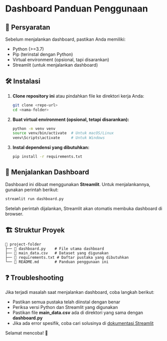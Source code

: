 # Dashboard Panduan Penggunaan

## 📌 Persyaratan

Sebelum menjalankan dashboard, pastikan Anda memiliki:

- Python (>=3.7)
- Pip (terinstal dengan Python)
- Virtual environment (opsional, tapi disarankan)
- Streamlit (untuk menjalankan dashboard)

## 🛠 Instalasi

1. **Clone repository ini** atau pindahkan file ke direktori kerja Anda:

   ```sh
   git clone <repo-url>
   cd <nama-folder>
   ```

2. **Buat virtual environment (opsional, tetapi disarankan):**

   ```sh
   python -m venv venv
   source venv/bin/activate  # Untuk macOS/Linux
   venv\Scripts\activate     # Untuk Windows
   ```

3. **Instal dependensi yang dibutuhkan:**

   ```sh
   pip install -r requirements.txt
   ```

## 🚀 Menjalankan Dashboard

Dashboard ini dibuat menggunakan **Streamlit**. Untuk menjalankannya, gunakan perintah berikut:

```sh
streamlit run dashboard.py
```

Setelah perintah dijalankan, Streamlit akan otomatis membuka dashboard di browser.

## 🏗 Struktur Proyek

```
📂 project-folder
├── 📜 dashboard.py    # File utama dashboard
├── 📜 main_data.csv   # Dataset yang digunakan
├── 📜 requirements.txt # Daftar pustaka yang dibutuhkan
└── 📜 README.md       # Panduan penggunaan ini
```

## ❓ Troubleshooting

Jika terjadi masalah saat menjalankan dashboard, coba langkah berikut:

- Pastikan semua pustaka telah diinstal dengan benar
- Periksa versi Python dan Streamlit yang digunakan
- Pastikan file **main_data.csv** ada di direktori yang sama dengan **dashboard.py**
- Jika ada error spesifik, coba cari solusinya di [dokumentasi Streamlit](https://docs.streamlit.io/)

Selamat mencoba! 🚀

